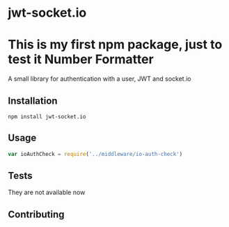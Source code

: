 # jwt-socket.io
This is my first npm package, just to test it
Number Formatter
=========

A small library for authentication with a user, JWT and socket.io

## Installation

  `npm install jwt-socket.io`

## Usage

  ```javascript
  var ioAuthCheck = require('../middleware/io-auth-check')
  ```


## Tests

  They are not available now

## Contributing


